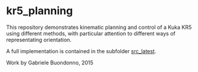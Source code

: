 # kr5_planning

This repository demonstrates kinematic planning and control of a Kuka KR5 using different methods,
with particular attention to different ways of representating orientation.

A full implementation is contained in the subfolder [src_latest](src_latest).

Work by Gabriele Buondonno, 2015
